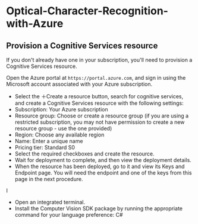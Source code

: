 # Optical-Character-Recognition-with-Azure

## Provision a Cognitive Services resource

If you don't already have one in your subscription, you'll need to provision a Cognitive Services resource.

Open the Azure portal at `https://portal.azure.com`, and sign in using the Microsoft account associated with your Azure subscription.

- Select the ＋Create a resource button, search for cognitive services, and create a Cognitive Services resource with the following settings:
- Subscription: Your Azure subscription
- Resource group: Choose or create a resource group (if you are using a restricted subscription, you may not have permission to create a new resource group - use the one provided)
- Region: Choose any available region
- Name: Enter a unique name
- Pricing tier: Standard S0
- Select the required checkboxes and create the resource.
- Wait for deployment to complete, and then view the deployment details.
- When the resource has been deployed, go to it and view its Keys and Endpoint page. You will need the endpoint and one of the keys from this page in the next procedure.

I
- Open an integrated terminal. 
- Install the Computer Vision SDK package by running the appropriate command for your language preference:
C#